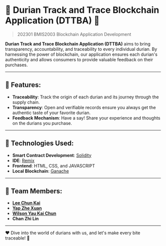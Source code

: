 # 🌳 Durian Track and Trace Blockchain Application (DTTBA) 🍈

> 202301 BMIS2003 Blockchain Application Development

**Durian Track and Trace Blockchain Application (DTTBA)** aims to bring transparency, accountability, and traceability to every individual durian. By harnessing the power of blockchain, our application ensures each durian's authenticity and allows consumers to provide valuable feedback on their purchases.

---

## 🌟 Features:

- **Traceability**: Track the origin of each durian and its journey through the supply chain.
- **Transparency**: Open and verifiable records ensure you always get the authentic taste of your favorite durian.
- **Feedback Mechanism**: Have a say! Share your experience and thoughts on the durians you purchase.

---

## 🔧 Technologies Used:

- **Smart Contract Development**: [Solidity](https://soliditylang.org/)
- **IDE**: [Remix](https://remix.ethereum.org/)
- **Frontend**: HTML, CSS, and JAVASCRIPT
- **Local Blockchain**: [Ganache](https://www.trufflesuite.com/ganache)

---

## 👥 Team Members:

- **[Lee Chun Kai](https://github.com/BananaKing123)**
- **[Yap Zhe Xuan](https://github.com/yapzhexuan)**
- **[Wilson Yau Kai Chun](https://github.com/wilsonyau02)**
- **Chan Zhi Lin**

---

❤️ Dive into the world of durians with us, and let's make every bite traceable! 🍈

